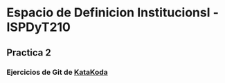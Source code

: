 # Espacio de Definicion Institucionsl - ISPDyT210
## Practica 2
### Ejercicios de Git de [KataKoda](https://www.katacoda.com/courses/git/1)
